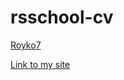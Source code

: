 # rsschool-cv

[Royko7](https://royko7.github.io/rsschool-cv/cv)

[Link to my site]( https://royko7.github.io/rsschool-cv/)
